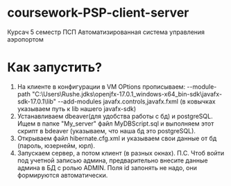 # coursework-PSP-client-server
Курсач 5 семестр ПСП Автоматизированная система управления аэропортом
# Как запустить?
1) На клиенте в конфигурации в VM OPtions прописываем: 
--module-path "C:\Users\Rushe\.jdks\openjfx-17.0.1_windows-x64_bin-sdk\javafx-sdk-17.0.1\lib" --add-modules javafx.controls,javafx.fxml
(в ковычках указываем путь к lib нашего javafx-sdk)
2) Устанавливаем dbeaver(для удобства работы с бд) и postgreSQL. Ищем в папке "My_server" файл MyDBScript.sql и выполняем этот скрипт в bdeaver (указываем, что наша бд это postgreSQL).
3) Открываем файл hibernate.cfg.xml и указываем свои данные от бд (пароль, юзернейм, юрл).
4) Запускаем сервер, а потом клиент (в разных окнах).
П.С. Чтоб войти под учетной записью админа, предварительно внесите данные админа в БД с ролью ADMIN. Поля id запонять не надо, они формируются автоматически.
